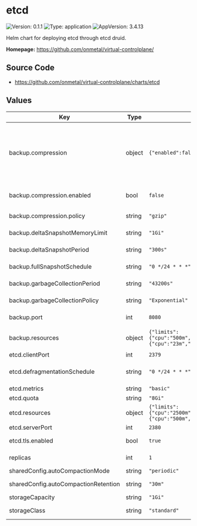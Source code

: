 # etcd

![Version: 0.1.1](https://img.shields.io/badge/Version-0.1.1-informational?style=flat-square) ![Type: application](https://img.shields.io/badge/Type-application-informational?style=flat-square) ![AppVersion: 3.4.13](https://img.shields.io/badge/AppVersion-3.4.13-informational?style=flat-square)

Helm chart for deploying etcd through etcd druid.

**Homepage:** <https://github.com/onmetal/virtual-controlplane/>

## Source Code

* <https://github.com/onmetal/virtual-controlplane/charts/etcd>

## Values

| Key | Type | Default | Description |
|-----|------|---------|-------------|
| backup.compression | object | `{"enabled":false,"policy":"gzip"}` | backup bucket configuration store:   secretRef:     name: etcd-backup   container: mybackupcontainer   provider: aws   prefix: etcd-test |
| backup.compression.enabled | bool | `false` | enable/disable backup compression |
| backup.compression.policy | string | `"gzip"` | backup compression policy |
| backup.deltaSnapshotMemoryLimit | string | `"1Gi"` | delate snapshot memory limit |
| backup.deltaSnapshotPeriod | string | `"300s"` | delta snapshot period |
| backup.fullSnapshotSchedule | string | `"0 */24 * * *"` | schedule when to run the full backup |
| backup.garbageCollectionPeriod | string | `"43200s"` | garbage collection period |
| backup.garbageCollectionPolicy | string | `"Exponential"` | garbage collection policy |
| backup.port | int | `8080` | port of the backup sidecar |
| backup.resources | object | `{"limits":{"cpu":"500m","memory":"2Gi"},"requests":{"cpu":"23m","memory":"128Mi"}}` | resource requests and limits of the backup sidecar |
| etcd.clientPort | int | `2379` | etcd client port |
| etcd.defragmentationSchedule | string | `"0 */24 * * *"` | etcd defragmentation schedule |
| etcd.metrics | string | `"basic"` | etcd metrics type |
| etcd.quota | string | `"8Gi"` | etcd server quota |
| etcd.resources | object | `{"limits":{"cpu":"2500m","memory":"4Gi"},"requests":{"cpu":"500m","memory":"1000Mi"}}` | resource requests and limits of etcd |
| etcd.serverPort | int | `2380` | etcd server port |
| etcd.tls.enabled | bool | `true` | enable etcd server tls |
| replicas | int | `1` | replica count of the etcd statefulset |
| sharedConfig.autoCompactionMode | string | `"periodic"` | compaction mode |
| sharedConfig.autoCompactionRetention | string | `"30m"` | compaction retention |
| storageCapacity | string | `"1Gi"` | etcd disk size |
| storageClass | string | `"standard"` | etcd pvc storage class |